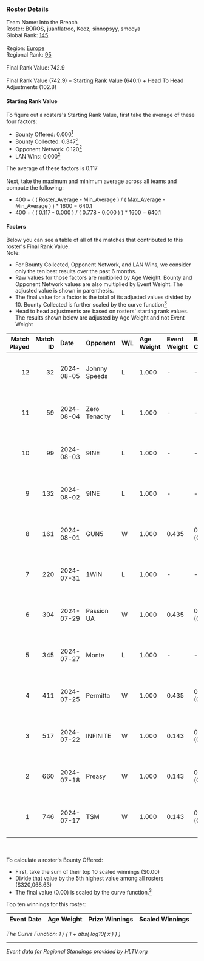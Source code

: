 ### Roster Details<br />
Team Name: Into the Breach<br />
Roster: BOROS, juanflatroo, Keoz, sinnopsyy, smooya<br />
Global Rank: [145](../../standings_global_2024_08_06.md)<br />
<br />
Region: [Europe]( ../../standings_europe_2024_08_06.md)<br />
Regional Rank: [95]( ../../standings_europe_2024_08_06.md)<br />
<br />
Final Rank Value:  742.9<br />
<br />
Final Rank Value (742.9) = Starting Rank Value (640.1) + Head To Head Adjustments (102.8)<br />

#### Starting Rank Value<br />
To figure out a rosters's Starting Rank Value, first take the average of these four factors:<br />
- Bounty Offered: 0.000[<sup>1</sup>](#table2)
- Bounty Collected: 0.347[<sup>2</sup>](#table1)
- Opponent Network: 0.120[<sup>2</sup>](#table1)
- LAN Wins: 0.000[<sup>2</sup>](#table1)

The average of these factors is 0.117<br />
<br />
Next, take the maximum and minimum average across all teams and compute the following:<br />
- 400 + ( ( Roster_Average - Min_Average ) / ( Max_Average - Min_Average ) ) * 1600 = 640.1
- 400 + ( ( 0.117 - 0.000 ) / ( 0.778 - 0.000 ) ) * 1600 = 640.1


#### Factors<br />
Below you can see a table of all of the matches that contributed to this roster's Final Rank Value.<br />
Note:<br />

- For Bounty Collected, Opponent Network, and LAN Wins, we consider only the ten best results over the past 6 months.
- Raw values for those factors are multiplied by Age Weight. Bounty and Opponent Network values are also multiplied by Event Weight. The adjusted value is shown in parenthesis.
- The final value for a factor is the total of its adjusted values divided by 10. Bounty Collected is further scaled by the curve function[<sup>3</sup>](#curveFunction)
- Head to head adjustments are based on rosters' starting rank values. The results shown below are adjusted by Age Weight and not Event Weight
<span id="table1"></span><br />


| Match Played | Match ID | Date       | Opponent      | W/L | Age Weight | Event Weight | Bounty Collected | Opponent Network | LAN Wins  | H2H Adj. | Roster                                      |
| -: | -: | :- | :- | :- | :- | :- | :- | :- | :- | -: | :- |
|           12 |       32 | 2024-08-05 | Johnny Speeds | L   | 1.000      | -            | -                | -                | -         |    -1.83 | BOROS, juanflatroo, Keoz, sinnopsyy, smooya |
|           11 |       59 | 2024-08-04 | Zero Tenacity | L   | 1.000      | -            | -                | -                | -         |    -2.62 | BOROS, juanflatroo, Keoz, sinnopsyy, smooya |
|           10 |       99 | 2024-08-03 | 9INE          | L   | 1.000      | -            | -                | -                | -         |    -8.29 | BOROS, juanflatroo, Keoz, sinnopsyy, smooya |
|            9 |      132 | 2024-08-02 | 9INE          | L   | 1.000      | -            | -                | -                | -         |    -8.52 | BOROS, juanflatroo, Keoz, sinnopsyy, smooya |
|            8 |      161 | 2024-08-01 | GUN5          | W   | 1.000      | 0.435        | 0.072 (0.031)    | 0.550 (0.239)    | 0 (0.000) |    20.81 | BOROS, juanflatroo, Keoz, sinnopsyy, smooya |
|            7 |      220 | 2024-07-31 | 1WIN          | L   | 1.000      | -            | -                | -                | -         |    -6.41 | BOROS, juanflatroo, Keoz, sinnopsyy, smooya |
|            6 |      304 | 2024-07-29 | Passion UA    | W   | 1.000      | 0.435        | 0.173 (0.075)    | 1.000 (0.435)    | 0 (0.000) |    27.95 | BOROS, juanflatroo, Keoz, sinnopsyy, smooya |
|            5 |      345 | 2024-07-27 | Monte         | L   | 1.000      | -            | -                | -                | -         |    -3.45 | BOROS, juanflatroo, Keoz, sinnopsyy, smooya |
|            4 |      411 | 2024-07-25 | Permitta      | W   | 1.000      | 0.435        | 0.039 (0.017)    | 0.919 (0.399)    | 0 (0.000) |    24.03 | BOROS, juanflatroo, Keoz, sinnopsyy, smooya |
|            3 |      517 | 2024-07-22 | INFINITE      | W   | 1.000      | 0.143        | 0.000 (0.000)    | 0.182 (0.026)    | 0 (0.000) |    11.75 | BOROS, juanflatroo, Keoz, sinnopsyy, smooya |
|            2 |      660 | 2024-07-18 | Preasy        | W   | 1.000      | 0.143        | 0.008 (0.001)    | 0.216 (0.031)    | 0 (0.000) |    20.85 | BOROS, juanflatroo, Keoz, sinnopsyy, smooya |
|            1 |      746 | 2024-07-17 | TSM           | W   | 1.000      | 0.143        | 0.040 (0.006)    | 0.500 (0.071)    | 0 (0.000) |    28.54 | BOROS, juanflatroo, Keoz, sinnopsyy, smooya |

<br />
<span id="table2"></span><br />
To calculate a roster's Bounty Offered:<br />

- First, take the sum of their top 10 scaled winnings ($0.00)
- Divide that value by the 5th highest value among all rosters ($320,068.63)
- The final value (0.00) is scaled by the curve function.[<sup>3</sup>](#curveFunction)

Top ten winnings for this roster:<br />

| Event Date | Age Weight | Prize Winnings | Scaled Winnings |
| :- | -: | :- | :- |


<span id="curveFunction"></span>_The Curve Function: 1 / ( 1 + abs( log10( x ) ) )_<br />

---
_Event data for Regional Standings provided by HLTV.org_<br />
